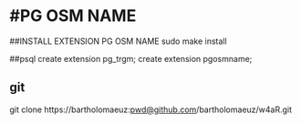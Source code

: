 #PG OSM NAME
====

##INSTALL EXTENSION PG OSM NAME
sudo make install

##psql
create extension pg_trgm;
create extension pgosmname;


## git
git clone https://bartholomaeuz:pwd@github.com/bartholomaeuz/w4aR.git


